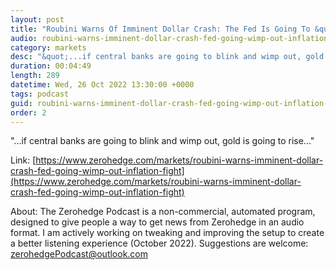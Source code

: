 ```yaml
---
layout: post
title: "Roubini Warns Of Imminent Dollar Crash: The Fed Is Going To &quot;Wimp Out&quot; In The Inflation Fight"
audio: roubini-warns-imminent-dollar-crash-fed-going-wimp-out-inflation-fight-0
category: markets
desc: "&quot;...if central banks are going to blink and wimp out, gold is going to rise...&quot;"
duration: 00:04:49
length: 289
datetime: Wed, 26 Oct 2022 13:30:00 +0000
tags: podcast
guid: roubini-warns-imminent-dollar-crash-fed-going-wimp-out-inflation-fight-0
order: 2
---
```

&quot;...if central banks are going to blink and wimp out, gold is going to rise...&quot;

Link: [https://www.zerohedge.com/markets/roubini-warns-imminent-dollar-crash-fed-going-wimp-out-inflation-fight](https://www.zerohedge.com/markets/roubini-warns-imminent-dollar-crash-fed-going-wimp-out-inflation-fight)

About: The Zerohedge Podcast is a non-commercial, automated program, designed to give people a way to get news from Zerohedge in an audio format.  I am actively working on tweaking and improving the setup to create a better listening experience (October 2022).  Suggestions are welcome: [zerohedgePodcast@outlook.com](mailto:zerohedgePodcast@outlook.com)